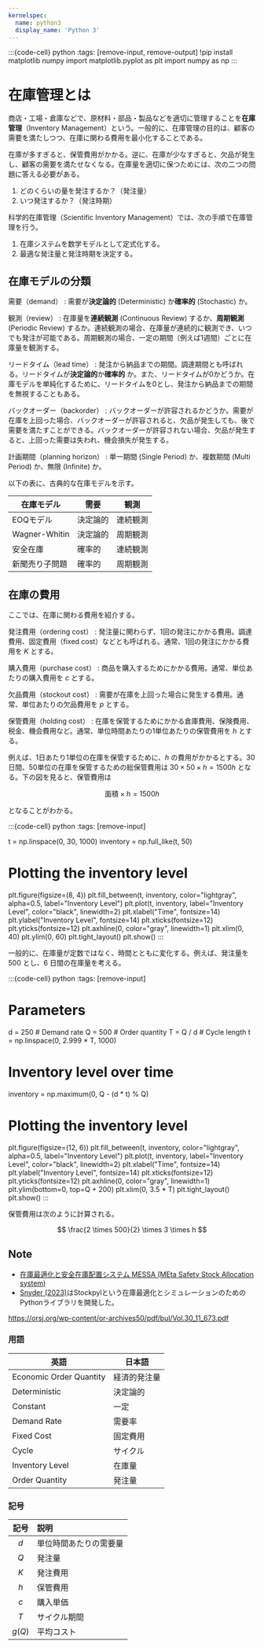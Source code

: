 ```yaml
---
kernelspec:
  name: python3
  display_name: 'Python 3'
---
```


:::{code-cell} python
:tags: [remove-input, remove-output]
!pip install matplotlib numpy
import matplotlib.pyplot as plt
import numpy as np
:::

# 在庫管理とは


商店・工場・倉庫などで、原材料・部品・製品などを適切に管理することを**在庫管理**（Inventory Management）という。一般的に、在庫管理の目的は、顧客の需要を満たしつつ、在庫に関わる費用を最小化することである。

在庫が多すぎると、保管費用がかかる。逆に、在庫が少なすぎると、欠品が発生し、顧客の需要を満たせなくなる。在庫量を適切に保つためには、次の二つの問題に答える必要がある。

1. どのくらいの量を発注するか？（発注量）
2. いつ発注するか？（発注時期）

科学的在庫管理（Scientific Inventory Management）では、次の手順で在庫管理を行う。

1. 在庫システムを数学モデルとして定式化する。
2. 最適な発注量と発注時期を決定する。

## 在庫モデルの分類

需要（demand）
: 需要が**決定論的** (Deterministic) か**確率的** (Stochastic) か。

観測（review）
: 在庫量を**連続観測** (Continuous Review) するか、**周期観測** (Periodic Review) するか。連続観測の場合、在庫量が連続的に観測でき、いつでも発注が可能である。周期観測の場合、一定の期間（例えば1週間）ごとに在庫量を観測する。

リードタイム（lead time）
: 発注から納品までの期間。調達期間とも呼ばれる。リードタイムが**決定論的**か**確率的** か。また、リードタイムが0かどうか。在庫モデルを単純化するために、リードタイムを0とし、発注から納品までの期間を無視することもある。

バックオーダー（backorder）
: バックオーダーが許容されるかどうか。需要が在庫を上回った場合、バックオーダーが許容されると、欠品が発生しても、後で需要を満たすことができる。バックオーダーが許容されない場合、欠品が発生すると、上回った需要は失われ、機会損失が発生する。

計画期間（planning horizon）
: 単一期間 (Single Period) か、複数期間 (Multi Period) か、無限 (Infinite) か。

以下の表に、古典的な在庫モデルを示す。

|在庫モデル|需要|観測|
|--|--|--|
|EOQモデル|決定論的|連続観測|
|Wagner-Whitin|決定論的|周期観測|
|安全在庫|確率的|連続観測|
|新聞売り子問題|確率的|周期観測|

## 在庫の費用

ここでは、在庫に関わる費用を紹介する。

発注費用（ordering cost）
: 発注量に関わらず、1回の発注にかかる費用。調達費用、固定費用（fixed cost）などとも呼ばれる。通常、1回の発注にかかる費用を $K$ とする。

購入費用（purchase cost）
: 商品を購入するためにかかる費用。通常、単位あたりの購入費用を $c$ とする。

欠品費用（stockout cost）
: 需要が在庫を上回った場合に発生する費用。通常、単位あたりの欠品費用を $p$ とする。

保管費用（holding cost）
: 在庫を保管するためにかかる倉庫費用、保険費用、税金、機会費用など。通常、単位時間あたりの1単位あたりの保管費用を $h$ とする。

例えば、1日あたり1単位の在庫を保管するために、$h$ の費用がかかるとする。30日間、50単位の在庫を保管するための総保管費用は $30 \times 50 \times h = 1500h$ となる。下の図を見ると、保管費用は

$$
\text{面積} \times h = 1500h
$$

となることがわかる。

:::{code-cell} python
:tags: [remove-input]

t = np.linspace(0, 30, 1000)
inventory = np.full_like(t, 50)

# Plotting the inventory level
plt.figure(figsize=(8, 4))
plt.fill_between(t, inventory, color="lightgray", alpha=0.5, label="Inventory Level")
plt.plot(t, inventory, label="Inventory Level", color="black", linewidth=2)
plt.xlabel("Time", fontsize=14)
plt.ylabel("Inventory Level", fontsize=14)
plt.xticks(fontsize=12)
plt.yticks(fontsize=12)
plt.axhline(0, color="gray", linewidth=1)
plt.xlim(0, 40)
plt.ylim(0, 60)
plt.tight_layout()
plt.show()
:::

一般的に、在庫量が定数ではなく、時間とともに変化する。例えば、発注量を $500$ とし、6 日間の在庫量を考える。

:::{code-cell} python
:tags: [remove-input]

# Parameters
d = 250  # Demand rate
Q = 500  # Order quantity
T = Q / d  # Cycle length
t = np.linspace(0, 2.999 * T, 1000) 

# Inventory level over time
inventory = np.maximum(0, Q - (d * t) % Q)

# Plotting the inventory level
plt.figure(figsize=(12, 6))
plt.fill_between(t, inventory, color="lightgray", alpha=0.5, label="Inventory Level")
plt.plot(t, inventory, label="Inventory Level", color="black", linewidth=2)
plt.xlabel("Time", fontsize=14)
plt.ylabel("Inventory Level", fontsize=14)
plt.xticks(fontsize=12)
plt.yticks(fontsize=12)
plt.axhline(0, color="gray", linewidth=1)
plt.ylim(bottom=0, top=Q + 200)
plt.xlim(0, 3.5 * T)
plt.tight_layout()
plt.show()
:::

保管費用は次のように計算される。

$$
\frac{2 \times 500}{2} \times 3 \times h
$$

## Note

- [在庫最適化と安全在庫配置システム MESSA (MEta Safety Stock Allocation system)](https://scmopt.github.io/manual/03inventory.html)
- [Snyder (2023)](https://doi.org/10.1287/educ.2023.0256)はStockpylという在庫最適化とシミュレーションのためのPythonライブラリを開発した。

https://orsj.org/wp-content/or-archives50/pdf/bul/Vol.30_11_673.pdf


### 用語

| 英語                    | 日本語       |
| ----------------------- | ------------ |
| Economic Order Quantity | 経済的発注量 |
| Deterministic           | 決定論的     |
| Constant                | 一定         |
| Demand Rate             | 需要率       |
| Fixed Cost              | 固定費用     |
| Cycle                   | サイクル     |
| Inventory Level         | 在庫量       |
| Order Quantity          | 発注量       |

### 記号

|  記号  | 説明                   |
| :----: | :--------------------- |
|  $d$   | 単位時間あたりの需要量 |
|  $Q$   | 発注量                 |
|  $K$   | 発注費用               |
|  $h$   | 保管費用               |
|  $c$   | 購入単価               |
|  $T$   | サイクル期間           |
| $g(Q)$ | 平均コスト             |